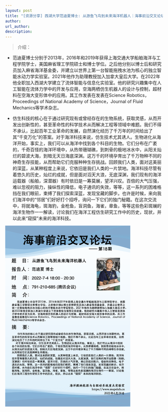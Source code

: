 ```yaml
---
layout: post
title: "[资源分享] 西湖大学范迪夏博士: 从游鱼飞鸟到未来海洋机器人｜海事前沿交叉论坛第18期"
author: 
url_author: 
description: 
---
```


> 介绍：

- 范迪夏博士分别于2013年，2016年和2019年获得上海交通大学船舶海洋与工程学院学士，美国麻省理工学院硕士和博士学位。之后他分别以博士后和研究员加入麻省海洋基金委，并建立以世界上第一台智能拖拽水池为核心的独立智能水动力学实验室。2021年他作为助理教授加入加拿大皇后大学。在2022年他全职加入西湖大学建立了流体智能与信息化实验室。他的研究兴趣集中在人工智能在流体力学中的开发与应用，空海两栖仿生机器人的设计与控制，超材料在空海大变形体中的应用。其工作发表在发表在Science Robotics，Proceedings of National Academy of Science，Journal of Fluid Mechanics等学术杂志。

- 仿生科技的核心在于通过研究现有或曾经存在的生物系统，获取灵感，从而开发出创新性的，甚至革命性的科学技术从而解决工程等领域中难题。我们不得不承认，比起百年工业革命的发展，自然演化经历了千万年的时间给出了其“千变万化”的答案。对于海洋科技来说，仿生技术尤其诱人。生物进化从海洋开始，事实上，我们可以从海洋中找到各个科目的生物。它们分布在广袤的，千奇百怪的海洋环境中，从热带珊瑚礁，到刺骨的极地冰水中，从阳关灿烂的碧波大海，到暗无天日海底深渊。这万千的环境孕育出了千万物种不同的神奇生存技能，从而帮助它们克服种种生存挑战。回顾我们人类，面对这美丽的深蓝，从某种程度上来说，它依旧是我们人类的一片禁地。海洋科技尽管有着悠久的历史，灿烂的成就，但是面对滔天大浪，无底深渊，我们现有的海洋运载器（船舶，深潜器）有时依旧是一筹莫展，望洋兴叹。百倍的大气压强，难以忽视的阻力，操纵性的降低，电子通讯的失效，等等，这一系列的困难格挡在我们眼前，束缚了我们探索深蓝，发现宝藏的脚步。也许是时候，来向我们海洋中的“邻居”们好好打个招呼，询问一下它们的独门秘籍。在这次交流中，将就海龟，斑海豹，金枪鱼，盲洞鱼，海雀，章鱼，等等这些色彩斑斓的海洋生物作一一解读，讨论我们在海洋工程仿生研究工作中的历史，现状，并以此来“窥探”未来的海洋科技。

<img src="/lab_images/blogs/sl_18.png" style="margin: 0 auto;width: 400px;margin-bottom: 30px;">

<!-- - 关注视频号，查看回放：

<img src="/videos/archive/code.png" style="margin: 0 auto;width: 400px;margin-bottom: 30px;"> -->
